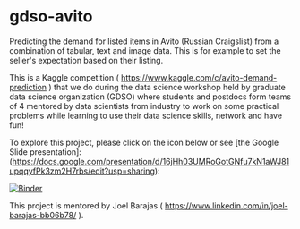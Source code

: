 # gdso-avito
Predicting the demand for listed items in Avito (Russian Craigslist) from a
combination of tabular, text and image data. This is for example to set the
seller's expectation based on their listing.

This is a Kaggle competition ( https://www.kaggle.com/c/avito-demand-prediction )
that we do during the data science workshop held by graduate data science organization (GDSO) where students and postdocs form
 teams of 4 mentored by data scientists from industry to work on some practical
 problems while learning to use their data science skills, network and have fun!

To explore this project, please click on the icon below or see [the Google Slide presentation]:(https://docs.google.com/presentation/d/16jHh03UMRoGotGNfu7kN1aWJ81upqqyfPk3zm2H7rbs/edit?usp=sharing):

[![Binder](https://mybinder.org/badge.svg)](https://mybinder.org/v2/gh/albalu/gdso-avito/master?filepath=index.ipynb)

 This project is mentored by Joel Barajas ( https://www.linkedin.com/in/joel-barajas-bb06b78/ ).

